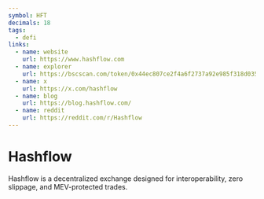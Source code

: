 ```yaml
---
symbol: HFT
decimals: 18
tags:
  - defi
links:
  - name: website
    url: https://www.hashflow.com
  - name: explorer
    url: https://bscscan.com/token/0x44ec807ce2f4a6f2737a92e985f318d035883e47
  - name: x
    url: https://x.com/hashflow
  - name: blog
    url: https://blog.hashflow.com/
  - name: reddit
    url: https://reddit.com/r/Hashflow
---
```


# Hashflow

Hashflow is a decentralized exchange designed for interoperability, zero slippage, and MEV-protected trades.
